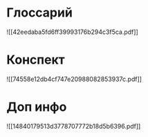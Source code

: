 # Глоссарий
![[42eedaba5fd6ff39993176b294c3f5ca.pdf]]

# Конспект 
![[74558e12db4cf747e20988082853937c.pdf]]

# Доп инфо
![[14840179513d3778707772b18d5b6396.pdf]]